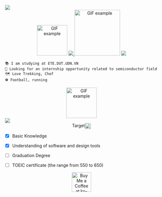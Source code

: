 
<img src="https://readme-typing-svg.herokuapp.com/?font=Righteous&size=35&center=true&vCenter=true&width=1000&height=70&duration=3000&lines=Hi+There!+👋;+I'm+Ba+Thanh;Hardware+Engineering;" />
</h2>

<div align="center">
     <img src="https://user-images.githubusercontent.com/74038190/216654095-6f6772e4-e433-4bba-9164-1ca6f463ac3f.gif"   
       alt="GIF example" style="width: 100px;">
<a href="https://drive.google.com/file/d/1W2GvcFcE9MdL7xer8dMYxeRDiicRkNqa/view?usp=sharing" target="_blank">
     <img src="https://img.shields.io/badge/CV Nguyen Ba Thanh-808080?style=for-the-badge&logoColor=white" target="_blank" />

     
  </a>
     <img src="https://user-images.githubusercontent.com/74038190/229223263-cf2e4b07-2615-4f87-9c38-e37600f8381a.gif"   
         alt="GIF example" style="width: 150px;">    
     <a    href="https://drive.google.com/drive/folders/16SKT1RGw4aA7DBIhNqv73GJ5IANRuQse?usp=drive_link" target="_blank">
      <img src="https://img.shields.io/badge/Research with me🔎-808080?style=for-the-badge&logoColor=white" target="_blank" />  
     </a>   
</div>

```
📚 I am studying at ETE.DUT.UDN.VN
🔧 Looking for an internship opportunity related to semiconductor field
🗺 Love Trekking, Chef 
️⚽ Football, running
```

<div align="center">
  <img src="https://user-images.githubusercontent.com/74038190/212284100-561aa473-3905-4a80-b561-0d28506553ee.gif"   
       alt="GIF example" style="width:100;">  
</div>  
      <div>
     <a    href="https://beacons.ai/bathanh0309" target="_blank">
      <img src="https://img.shields.io/badge/My memories⌛-808080?style=for-the-badge&logoColor=white" target="_blank" />  
    </a> 
     </div>
<div style="display: flex; justify-content: center;">  
      Target  <img src="https://user-images.githubusercontent.com/74038190/235223604-c9f38e6d-e9df-4608-abeb-ae7fbdf46bfd.gif"   
       alt="GIF example" style="width: 20px;">  
</div>  

- [x] Basic Knowledge
- [x] Understanding of software and design tools
- [ ] Graduation Degree
- [ ] TOEIC certificate (the range from 550 to 650)


 <div align="center">  
  <!-- Thẻ GIF bên trái -->    
</div>  

<!-- Thẻ Buy Me a Coffee bên dưới -->  
<div align="center">  
  <a href='https://drive.google.com/file/d/1vr_itUlary8sRufgbF8mKlrpiMlAw9ge/view?usp=drive_link' target='_blank'>  
    <img height='64' style='border:0px;height:64px;' src='https://storage.ko-fi.com/cdn/kofi1.png?v=3' border='0' alt='Buy Me a Coffee at ko-fi.com' />  
  </a>  
</div>  
